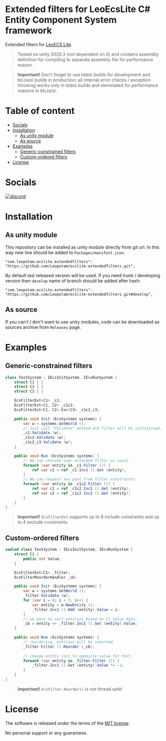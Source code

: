 # Extended filters for LeoEcsLite C# Entity Component System framework
Extended filters for [LeoECS Lite](https://github.com/Leopotam/ecslite).

> Tested on unity 2020.3 (not dependent on it) and contains assembly definition for compiling to separate assembly file for performance reason.

> **Important!** Don't forget to use `DEBUG` builds for development and `RELEASE` builds in production: all internal error checks / exception throwing works only in `DEBUG` builds and eleminated for performance reasons in `RELEASE`.

# Table of content
* [Socials](#socials)
* [Installation](#installation)
    * [As unity module](#as-unity-module)
    * [As source](#as-source)
* [Examples](#examples)
    * [Generic-constrained filters](#generic-constrained-filters)
    * [Custom-ordered filters](#custom-ordered-filters)
* [License](#license)

# Socials
[![discord](https://img.shields.io/discord/404358247621853185.svg?label=enter%20to%20discord%20server&style=for-the-badge&logo=discord)](https://discord.gg/5GZVde6)

# Installation

## As unity module
This repository can be installed as unity module directly from git url. In this way new line should be added to `Packages/manifest.json`:
```
"com.leopotam.ecslite.extendedfilters": "https://github.com/Leopotam/ecslite-extendedfilters.git",
```
By default last released version will be used. If you need trunk / developing version then `develop` name of branch should be added after hash:
```
"com.leopotam.ecslite.extendedfilters": "https://github.com/Leopotam/ecslite-extendedfilters.git#develop",
```

## As source
If you can't / don't want to use unity modules, code can be downloaded as sources archive from `Releases` page.

# Examples

## Generic-constrained filters
```csharp
class TestSystem : IEcsInitSystem, IEcsRunSystem {
    struct C1 { }
    struct C2 { }
    struct C3 { }

    EcsFilterExt<C1> _c1;
    EcsFilterExt<C1, C2> _c1c2;
    EcsFilterExt<C1, C2>.Exc<C3> _c1c2_c3;

    public void Init (EcsSystems systems) {
        var w = systems.GetWorld ();
        // Just call "Validate" method and filter will be initialized.
        _c1.Validate (w);
        _c1c2.Validate (w);
        _c1c2_c3.Validate (w);
    }

    public void Run (EcsSystems systems) {
        // We can iterate over extended filter as usual.
        foreach (var entity in _c1.Filter ()) {
            ref var c1 = ref _c1.Inc1 ().Get (entity);
        }
        // We can request any pool from filter constraints.
        foreach (var entity in _c1c2.Filter ()) {
            ref var c1 = ref _c1c2.Inc1 ().Get (entity);
            ref var c2 = ref _c1c2.Inc2 ().Get (entity);
        }
    }
}
```
> **Important!** `EcsFilterExt` supports up to 8 include constraints and up to 4 exclude constraints.

## Custom-ordered filters
```csharp
sealed class TestSystem : IEcsInitSystem, IEcsRunSystem {
    struct C1 {
        public int Value;
    }

    EcsFilterExt<C1> _filter;
    EcsFilterReorderHandler _cb;

    public void Init (EcsSystems systems) {
        var w = systems.GetWorld ();
        _filter.Validate (w);
        for (var i = 0; i < 3; i++) {
            var entity = w.NewEntity ();
            _filter.Inc1 ().Add (entity).Value = i;
        }
        // we want to sort entities based on C1.Value data.
        _cb = entity => _filter.Inc1 ().Get (entity).Value;
    }

    public void Run (EcsSystems systems) {
        // reordering, entities will be resorted.
        _filter.Filter ().Reorder (_cb);
        
        // change entity cost to opposite value for test.
        foreach (var entity in _filter.Filter ()) {
            _filter.Inc1 ().Get (entity).Value *= -1;
        }
    }
}
```
> **Important!** `EcsFilter.Reorder()` is not thread safe!

# License
The software is released under the terms of the [MIT license](./LICENSE.md).

No personal support or any guarantees.
